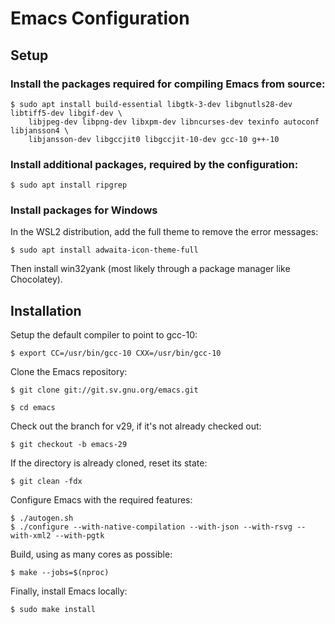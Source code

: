 # Emacs Configuration

## Setup

### Install the packages required for compiling Emacs from source:

```shell
$ sudo apt install build-essential libgtk-3-dev libgnutls28-dev libtiff5-dev libgif-dev \
    libjpeg-dev libpng-dev libxpm-dev libncurses-dev texinfo autoconf libjansson4 \
    libjansson-dev libgccjit0 libgccjit-10-dev gcc-10 g++-10
```

### Install additional packages, required by the configuration:


```shell
$ sudo apt install ripgrep
```

### Install packages for Windows

In the WSL2 distribution, add the full theme to remove the error messages:

```shell
$ sudo apt install adwaita-icon-theme-full
```

Then install win32yank (most likely through a package manager like Chocolatey).


## Installation

Setup the default compiler to point to gcc-10:

```shell
$ export CC=/usr/bin/gcc-10 CXX=/usr/bin/gcc-10
```

Clone the Emacs repository:

```shell
$ git clone git://git.sv.gnu.org/emacs.git
```

```shell
$ cd emacs
```

Check out the branch for v29, if it's not already checked out:

```shell
$ git checkout -b emacs-29
```

If the directory is already cloned, reset its state:

```shell
$ git clean -fdx
```

Configure Emacs with the required features:

```shell
$ ./autogen.sh
$ ./configure --with-native-compilation --with-json --with-rsvg --with-xml2 --with-pgtk
```

Build, using as many cores as possible:

```shell
$ make --jobs=$(nproc)
```

Finally, install Emacs locally:

```shell
$ sudo make install
```


